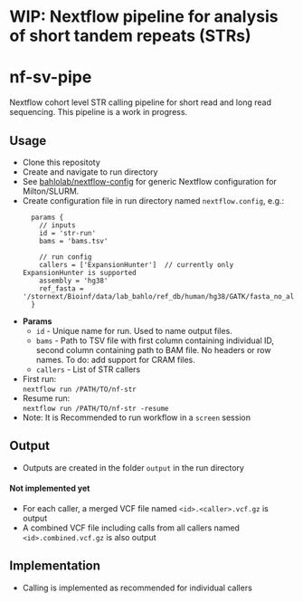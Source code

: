 # WIP: Nextflow pipeline for analysis of short tandem repeats (STRs)
# nf-sv-pipe

Nextflow cohort level STR calling pipeline for short read and long read sequencing. This pipeline is a work in progress.

## Usage
* Clone this repositoty
* Create and navigate to run directory
* See [bahlolab/nextflow-config](https://github.com/bahlolab/nextflow-config) for generic Nextflow configuration for Milton/SLURM.
* Create configuration file in run directory named `nextflow.config`, e.g.:
  ```Nextflow
    params {
      // inputs
      id = 'str-run'
      bams = 'bams.tsv'
      
      // run config
      callers = ['ExpansionHunter']  // currently only ExpansionHunter is supported
      assembly = 'hg38'
      ref_fasta = '/stornext/Bioinf/data/lab_bahlo/ref_db/human/hg38/GATK/fasta_no_alt/hg38.no_alt.fasta'
    }
    ```
* **Params**  
  * `id` - Unique name for run. Used to name output files.
  * `bams` - Path to TSV file with first column containing individual ID, second column containing path to BAM file. No headers or row names. To do: add support for CRAM files.
  * `callers` - List of STR callers
* First run:  
`nextflow run /PATH/TO/nf-str`
* Resume run:  
`nextflow run /PATH/TO/nf-str -resume`
* Note: It is Recommended to run workflow in a `screen` session

## Output
* Outputs are created in the folder `output` in the run directory

#### Not implemented yet
* For each caller, a merged VCF file named `<id>.<caller>.vcf.gz` is output
* A combined VCF file including calls from all callers named `<id>.combined.vcf.gz` is also output

## Implementation
* Calling is implemented as recommended for individual callers
